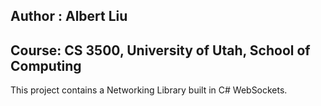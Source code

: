 ## **Author** ​: Albert Liu
## **Course** ​: CS 3500, University of Utah, School of Computing

This project contains a Networking Library built in C# WebSockets. 
